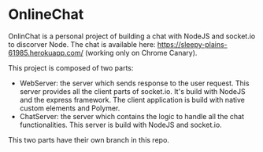 # OnlineChat

OnlinChat is a personal project of building a chat with NodeJS and socket.io to discorver Node.
The chat is available here: https://sleepy-plains-61985.herokuapp.com/ (working only on Chrome Canary). 

This project is composed of two parts: 
- WebServer: the server which sends response to the user request. This server provides all the client parts of socket.io. It's build with NodeJS and the express framework. The client application is build with native custom elements and Polymer.
- ChatServer: the server which contains the logic to handle all the chat functionalities. This server is build with NodeJS and socket.io.

This two parts have their own branch in this repo.
